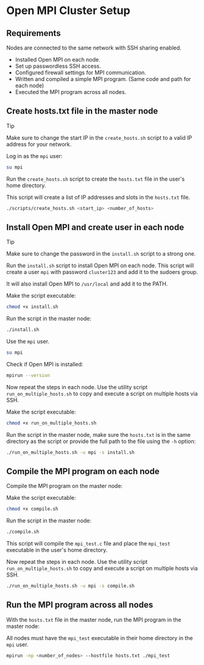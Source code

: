 
# Open MPI Cluster Setup


## Requirements


Nodes are connected to the same network with SSH sharing enabled. 

- Installed Open MPI on each node.
- Set up passwordless SSH access.
- Configured firewall settings for MPI communication.
- Written and compiled a simple MPI program. (Same code and path for each node)
- Executed the MPI program across all nodes.


## Create hosts.txt file in the master node

> [!TIP]
> Make sure to change the start IP in the `create_hosts.sh` script to a valid IP address for your network.

Log in as the `mpi` user:

```bash
su mpi
```


Run the `create_hosts.sh` script to create the `hosts.txt` file in the user's home directory.

This script will create a list of IP addresses and slots in the `hosts.txt` file.

```bash
./scripts/create_hosts.sh <start_ip> <number_of_hosts>
```


## Install Open MPI and create user in each node


> [!TIP]
> Make sure to change the password in the `install.sh` script to a strong one.

Run the `install.sh` script to install Open MPI on each node. This script will create a user `mpi` with password `cluster123` and add it to the sudoers group.

It will also install Open MPI to `/usr/local` and add it to the PATH.

Make the script executable:

```bash
chmod +x install.sh
```

Run the script in the master node:

```bash
./install.sh
```

Use the `mpi` user.

```bash
su mpi
```

Check if Open MPI is installed:

```bash
mpirun --version
```

Now repeat the steps in each node. Use the utility script `run_on_multiple_hosts.sh` to copy and execute a script on multiple hosts via SSH.

Make the script executable:

```bash
chmod +x run_on_multiple_hosts.sh
```

Run the script in the master node, make sure the `hosts.txt` is in the same directory as the script or provide the full path to the file using the `-h` option:

```bash
./run_on_multiple_hosts.sh -u mpi -s install.sh
```

## Compile the MPI program on each node


Compile the MPI program on the master node:

Make the script executable:

```bash
chmod +x compile.sh
```

Run the script in the master node:

```bash
./compile.sh 
```

This script will compile the `mpi_test.c` file and place the `mpi_test` executable in the user's home directory.

Now repeat the steps in each node. Use the utility script `run_on_multiple_hosts.sh` to copy and execute a script on multiple hosts via SSH.


```bash
./run_on_multiple_hosts.sh -u mpi -s compile.sh
```


## Run the MPI program across all nodes


With the `hosts.txt` file in the master node, run the MPI program in the master node:

All nodes must have the `mpi_test` executable in their home directory in the `mpi` user.

```bash
mpirun -np <number_of_nodes> --hostfile hosts.txt ./mpi_test
```


